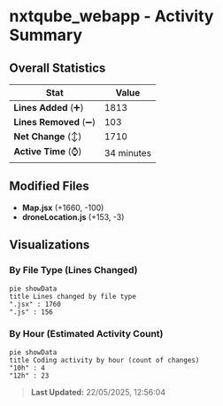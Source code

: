 # nxtqube_webapp - Activity Summary 

## Overall Statistics

| Stat                   | Value                                                             |
| ---------------------- | ----------------------------------------------------------------- |
| **Lines Added** (➕)   | 1813                                          |
| **Lines Removed** (➖) | 103                                        |
| **Net Change** (↕)    | 1710                |
| **Active Time** (⌚)   | 34 minutes |


## Modified Files
- **Map.jsx** (+1660, -100)
- **droneLocation.js** (+153, -3)

## Visualizations

### By File Type (Lines Changed)

```mermaid
pie showData
title Lines changed by file type
".jsx" : 1760
".js" : 156
```

### By Hour (Estimated Activity Count)

```mermaid
pie showData
title Coding activity by hour (count of changes)
"10h" : 4
"12h" : 23
```


> **Last Updated:** 22/05/2025, 12:56:04